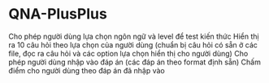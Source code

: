 # QNA-PlusPlus
  Cho phép người dùng lựa chọn ngôn ngữ và level để test kiến thức
    Hiển thị ra 10 câu hỏi theo lựa chọn của người dùng (chuẩn bị câu hỏi có sẵn ở các file, đọc ra câu hỏi và các option lựa chọn hiển thị     cho người dùng)
    Cho phép người dùng nhập vào đáp án (các đáp án theo format định sẵn)
    Chấm điểm cho người dùng theo đáp án đã nhập vào
